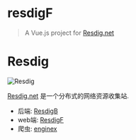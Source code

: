 # resdigF

> A Vue.js project for [Resdig.net](https://resdig.net) 

# Resdig

![Resdig](https://resdig.net/static/img/logo.s.ac3af5a.svg)

[Resdig.net](https://resdig.net) 是一个分布式的网络资源收集站.

 - 后端: [ResdigB](https://github.com/iridesc/ResdigB)
 - web端: [ResdigF](https://github.com/iridesc/ResdigF)
 - 爬虫: [enginex](https://github.com/iridesc/enginex)
